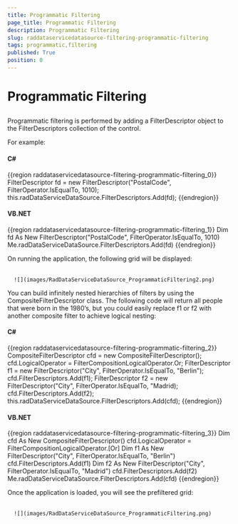 ```yaml
---
title: Programmatic Filtering
page_title: Programmatic Filtering
description: Programmatic Filtering
slug: raddataservicedatasource-filtering-programmatic-filtering
tags: programmatic,filtering
published: True
position: 0
---
```


# Programmatic Filtering



## 

Programmatic filtering is performed by adding a FilterDescriptor object to the FilterDescriptors collection of the control. 

For example: 

#### __C#__

{{region raddataservicedatasource-filtering-programmatic-filtering_0}}
	FilterDescriptor fd = new FilterDescriptor("PostalCode", FilterOperator.IsEqualTo, 1010);
	this.radDataServiceDataSource.FilterDescriptors.Add(fd);
	{{endregion}}



#### __VB.NET__

{{region raddataservicedatasource-filtering-programmatic-filtering_1}}
	Dim fd As New FilterDescriptor("PostalCode", FilterOperator.IsEqualTo, 1010)
	Me.radDataServiceDataSource.FilterDescriptors.Add(fd)
	{{endregion}}



On running the application, the following grid will be displayed:




         
      ![](images/RadDataServiceDataSource_ProgrammaticFiltering2.png)



You can build infinitely nested hierarchies of filters by using the CompositeFilterDescriptor class. The following code will return all people that were born in the 1980’s, but you could easily replace f1 or f2 with another composite filter to achieve logical nesting:

#### __C#__

{{region raddataservicedatasource-filtering-programmatic-filtering_2}}
	CompositeFilterDescriptor cfd = new CompositeFilterDescriptor();
	cfd.LogicalOperator = FilterCompositionLogicalOperator.Or;
	FilterDescriptor f1 = new FilterDescriptor("City", FilterOperator.IsEqualTo, "Berlin");
	cfd.FilterDescriptors.Add(f1);
	FilterDescriptor f2 = new FilterDescriptor("City", FilterOperator.IsEqualTo, "Madrid);
	cfd.FilterDescriptors.Add(f2);
	this.radDataServiceDataSource.FilterDescriptors.Add(cfd);
	{{endregion}}



#### __VB.NET__

{{region raddataservicedatasource-filtering-programmatic-filtering_3}}
	Dim cfd As New CompositeFilterDescriptor()
	cfd.LogicalOperator = FilterCompositionLogicalOperator.[Or]
	Dim f1 As New FilterDescriptor("City", FilterOperator.IsEqualTo, "Berlin")
	cfd.FilterDescriptors.Add(f1)
	Dim f2 As New FilterDescriptor("City", FilterOperator.IsEqualTo, "Madrid")
	cfd.FilterDescriptors.Add(f2)
	Me.radDataServiceDataSource.FilterDescriptors.Add(cfd)
	{{endregion}}



Once the application is loaded, you will see the prefiltered grid: 




         
      ![](images/RadDataServiceDataSource_ProgrammaticFiltering.png)
